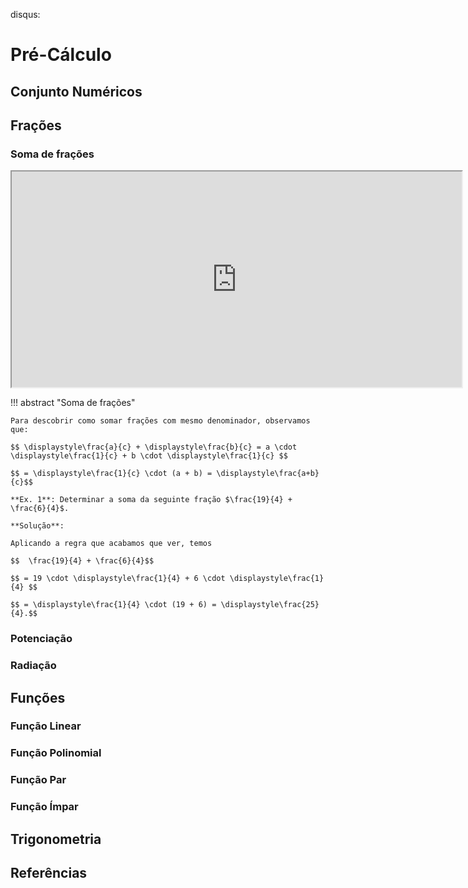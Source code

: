 disqus:

# Pré-Cálculo


## Conjunto Numéricos 

## Frações 

### Soma de frações 

<p style="text-align: center;">
<iframe width="720" height="345" src="https://www.youtube.com/embed/mgHg9-pW220">
</iframe>
</p>

!!! abstract "Soma de frações"
    
    Para descobrir como somar frações com mesmo denominador, observamos que: 

    $$ \displaystyle\frac{a}{c} + \displaystyle\frac{b}{c} = a \cdot \displaystyle\frac{1}{c} + b \cdot \displaystyle\frac{1}{c} $$ 

    $$ = \displaystyle\frac{1}{c} \cdot (a + b) = \displaystyle\frac{a+b}{c}$$ 

    **Ex. 1**: Determinar a soma da seguinte fração $\frac{19}{4} + \frac{6}{4}$. 

    **Solução**: 

    Aplicando a regra que acabamos que ver, temos 

    $$  \frac{19}{4} + \frac{6}{4}$$ 

    $$ = 19 \cdot \displaystyle\frac{1}{4} + 6 \cdot \displaystyle\frac{1}{4} $$ 

    $$ = \displaystyle\frac{1}{4} \cdot (19 + 6) = \displaystyle\frac{25}{4}.$$ 

### Potenciação 

### Radiação 

## Funções 

### Função Linear 

### Função Polinomial 

### Função Par 

### Função Ímpar

## Trigonometria 

## Referências 





